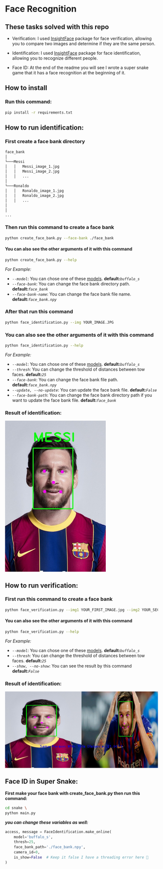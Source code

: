 # Face Recognition
## These tasks solved with this repo
- Verification: I used [InsightFace](https://github.com/deepinsight/insightface/tree/master/python-package) package for face verification, allowing you to compare two images and determine if they are the same person.

- Identification: I used [InsightFace](https://github.com/deepinsight/insightface/tree/master/python-package) package for face identification, allowing you to recognize different people.

- Face ID: At the end of the readme you will see I wrote a super snake game that it has a face recognition at the beginning of it.

## How to install
### Run this command:
```bash
pip install -r requirements.txt
```

## How to run identification:
### First create a face bank directory
```
face_bank
│
└───Messi
│   │   Messi_image_1.jpg
│   │   Messi_image_2.jpg
│   │   ...
│   
└───Ronaldo
│   │   Ronaldo_image_1.jpg
│   │   Ronaldo_image_2.jpg
│   │   ...
│
│
...
```
### Then run this command to create a face bank
```bash
python create_face_bank.py --face-bank ./face_bank
```
#### You can also see the other arguments of it with this command
```bash
python create_face_bank.py --help
```
*For Example:*
- *`--model`*: You can chose one of these [models](https://github.com/deepinsight/insightface/tree/master/python-package#model-zoo). **default:***`buffalo_s`*
- *`--face-bank`*: You can change the face bank directory path. **default:***`face_bank`*
- *`--face-bank-name`*: You can change the face bank file name. **default:***`face_bank.npy`*


### After that run this command
```bash
python face_identification.py --img YOUR_IMAGE.JPG
```

### You can also see the other arguments of it with this command
```bash
python face_identification.py --help
```
*For Example:*
- *`--model`*: You can chose one of these [models](https://github.com/deepinsight/insightface/tree/master/python-package#model-zoo). **default:***`buffalo_s`*
- *`--thresh`*: You can change the threshold of distances between tow faces. **default:***`25`*
- *`--face-bank`*: You can change the face bank file path. **default:***`face_bank.npy`*
- *`--update, --no-update`*: You can update the face bank file. **default:***`False`*
- *`--face-bank-path`*: You can change the face bank directory path if you want to update the face bank file. **default:***`face_bank`*

### Result of identification:
![Result Of Identification](./io/output/result_identification.jpg)




## How to run verification:
### First run this command to create a face bank
```bash
python face_verification.py --img1 YOUR_FIRST_IMAGE.jpg --img2 YOUR_SECOND_IMAGE.jpg
```
#### You can also see the other arguments of it with this command
```bash
python face_verification.py --help
```
*For Example:*
- *`--model`*: You can chose one of these [models](https://github.com/deepinsight/insightface/tree/master/python-package#model-zoo). **default:***`buffalo_s`*
- *`--thresh`*: You can change the threshold of distances between tow faces. **default:***`25`*
- *`--show, --no-show`*: You can see the result by this command **default:***`False`*


### Result of identification:
![Result Of Identification](./io/output/result_verification.jpg)


## Face ID in Super Snake:

**First make your face bank with create_face_bank.py then run this command:**
```bash
cd snake \
python main.py
```

***you can change these variables as well:***
```python
access, message = FaceIdentification.make_online(
    model='buffalo_s',
    thresh=25,
    face_bank_path='./face_bank.npy',
    camera_id=0,
    is_show=False  # Keep it false I have a threading error here 🙂️
)
```
